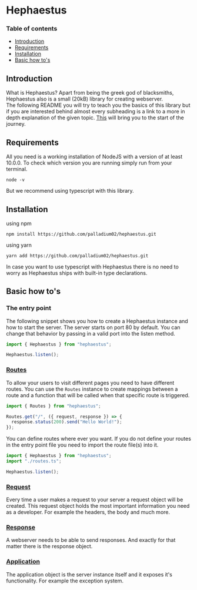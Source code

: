 # Hephaestus

### Table of contents

- [Introduction](#introduction)
- [Requirements](#requirements)
- [Installation](#installation)
- [Basic how to's](#basic-how-tos)

## Introduction

What is Hephaestus? Apart from being the greek god of blacksmiths, Hephaestus
also is a small (20kB) library for creating webserver.
<br>
The following README you will try to teach you the basics of this library but
if you are interested behind almost every subheading is a link to a more in depth
explanation of the given topic.
[This](https://github.com/Palladium02/hephaestus/blob/main/docs/index.md) will bring you to the start of the journey.

## Requirements

All you need is a working installation of NodeJS with a version of at least
10.0.0. To check which version you are running simply run from your terminal.

```
node -v
```

But we recommend using typescript with this library.

## Installation

using npm

```
npm install https://github.com/palladium02/hephaestus.git
```

using yarn

```
yarn add https://github.com/palladium02/hephaestus.git
```

In case you want to use typescript with Hephaestus there is no need to worry as
Hephaestus ships with built-in type declarations.

## Basic how to's

### The entry point

The following snippet shows you how to create a Hephaestus instance and how
to start the server. The server starts on port 80 by default. You can change that
behavior by passing in a valid port into the listen method.

```ts
import { Hephaestus } from "hephaestus";

Hephaestus.listen();
```

### [Routes](https://github.com/Palladium02/hephaestus/blob/main/docs/routing.md)

To allow your users to visit different pages you need to have different routes.
You can use the `Routes` instance to create mappings between a route and
a function that will be called when that specific route is triggered.

```ts
import { Routes } from "hephaestus";

Routes.get("/", ({ request, response }) => {
  response.status(200).send("Hello World!");
});
```

You can define routes where ever you want. If you do not define your routes in
the entry point file you need to import the route file(s) into it.

```ts
import { Hephaestus } from "hephaestus";
import "./routes.ts";

Hephaestus.listen();
```

### [Request](https://github.com/Palladium02/hephaestus/blob/main/docs/requests.md)

Every time a user makes a request to your server a request object will be created.
This request object holds the most important information you need as a developer.
For example the headers, the body and much more.

### [Response](https://github.com/Palladium02/hephaestus/blob/main/docs/response.md)

A webserver needs to be able to send responses. And exactly for that matter there
is the response object.

### [Application](https://github.com/Palladium02/hephaestus/blob/main/docs/application.md)

The application object is the server instance itself and it exposes it's functionality.
For example the exception system.
